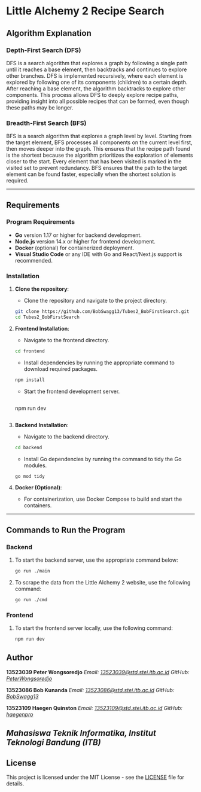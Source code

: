 # Little Alchemy 2 Recipe Search

## Algorithm Explanation

### **Depth-First Search (DFS)**
DFS is a search algorithm that explores a graph by following a single path until it reaches a base element, then backtracks and continues to explore other branches. DFS is implemented recursively, where each element is explored by following one of its components (children) to a certain depth. After reaching a base element, the algorithm backtracks to explore other components. This process allows DFS to deeply explore recipe paths, providing insight into all possible recipes that can be formed, even though these paths may be longer.

### **Breadth-First Search (BFS)**
BFS is a search algorithm that explores a graph level by level. Starting from the target element, BFS processes all components on the current level first, then moves deeper into the graph. This ensures that the recipe path found is the shortest because the algorithm prioritizes the exploration of elements closer to the start. Every element that has been visited is marked in the visited set to prevent redundancy. BFS ensures that the path to the target element can be found faster, especially when the shortest solution is required.

---

## Requirements

### **Program Requirements**

- **Go** version 1.17 or higher for backend development.
- **Node.js** version 14.x or higher for frontend development.
- **Docker** (optional) for containerized deployment.
- **Visual Studio Code** or any IDE with Go and React/Next.js support is recommended.

### **Installation**

1. **Clone the repository**:
   - Clone the repository and navigate to the project directory.
    ```bash
    git clone https://github.com/BobSwagg13/Tubes2_BobFirstSearch.git
    cd Tubes2_BobFirstSearch
    ```

2. **Frontend Installation**:
   - Navigate to the frontend directory.
   ```bash
   cd frontend
   ```
   - Install dependencies by running the appropriate command to download required packages.
    ```bash
    npm install
    ```
   - Start the frontend development server.
       ```bash
    npm run dev
    ```

3. **Backend Installation**:
   - Navigate to the backend directory.
    ```bash
    cd backend
    ```
   - Install Go dependencies by running the command to tidy the Go modules.
    ```bash
    go mod tidy
    ```

4. **Docker (Optional)**:
   - For containerization, use Docker Compose to build and start the containers.

---

## Commands to Run the Program

### **Backend**

1. To start the backend server, use the appropriate command below:

    ```bash
    go run ./main
    ```

2. To scrape the data from the Little Alchemy 2 website, use the following command:

    ```bash
    go run ./cmd
    ```

### **Frontend**
1. To start the frontend server locally, use the following command:

    ```bash
    npm run dev
    ```

## Author

**13523039 Peter Wongsoredjo**
*Email: 13523039@std.stei.itb.ac.id*
*GitHub: [PeterWongsoredjo](https://github.com/PeterWongsoredjo)*

**13523086 Bob Kunanda**
*Email: 13523086@std.stei.itb.ac.id*
*GitHub: [BobSwagg13](https://github.com/BobSwagg13)*

**13523109 Haegen Quinston**
*Email: 13523109@std.stei.itb.ac.id*
*GitHub: [haegenpro](https://github.com/haegenpro)*

*Mahasiswa Teknik Informatika, Institut Teknologi Bandung (ITB)*  
---

## License

This project is licensed under the MIT License - see the [LICENSE](LICENSE) file for details.